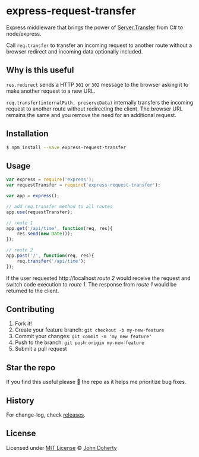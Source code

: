 # express-request-transfer

Express middleware that brings the power of [Server.Transfer](https://docs.microsoft.com/en-us/previous-versions/iis/6.0-sdk/ms525800(v%3Dvs.90)) from C# to node/express.

Call `req.transfer` to transfer an incoming request to another route without a browser redirect and incoming data optionally included.

## Why is this useful

`res.redirect` sends a HTTP `301` or `302` message to the browser asking it to make another request to a new URL.

`req.transfer(internalPath, preserveData)` internally transfers the incoming request to another route without redirecting the client. The browser URL remains the same and you remove the need for an additional request.

## Installation

```bash
$ npm install --save express-request-transfer
```

## Usage

```js
var express = require('express');
var requestTransfer = require('express-request-transfer');

var app = express();

// add req.transfer method to all routes
app.use(requestTransfer);

// route 1
app.get('/api/time', function(req, res){
    res.send(new Date());
});

// route 2
app.post('/', function(req, res){
    req.transfer('/api/time');
});

```

If the user requested http://localhost _route 2_ would receive the request and switch code execution to _route 1_. The response from _route 1_ would be returned to the client.

## Contributing

1. Fork it!
2. Create your feature branch: `git checkout -b my-new-feature`
3. Commit your changes: `git commit -m 'my new feature'`
4. Push to the branch: `git push origin my-new-feature`
5. Submit a pull request

## Star the repo

If you find this useful please :star2: the repo as it helps me prioritize bug fixes.

## History

For change-log, check [releases](https://github.com/john-doherty/express-request-transfer/releases).

## License

Licensed under [MIT License](LICENSE) &copy; [John Doherty](https://twitter.com/mrJohnDoherty)
